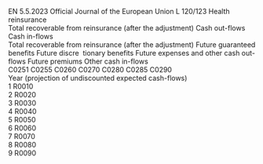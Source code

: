 EN  5.5.2023 Official Journal of the European Union L 120/123
 Health reinsurance  
Total 
recoverable 
from 
reinsurance 
(after the 
adjustment)  Cash out-flows  Cash in-flows  
Total 
recoverable 
from 
reinsurance 
(after the 
adjustment)  Future 
guaranteed 
benefits  Future 
discre ­
tionary 
benefits  Future 
expenses 
and other 
cash out- 
flows  Future 
premiums  Other cash 
in-flows  
C0251  C0255  C0260  C0270  C0280  C0285  C0290  
Year 
(projection of 
undiscounted 
expected 
cash-flows)  
1 R0010  
2 R0020  
3 R0030  
4 R0040  
5 R0050  
6 R0060  
7 R0070  
8 R0080  
9 R0090